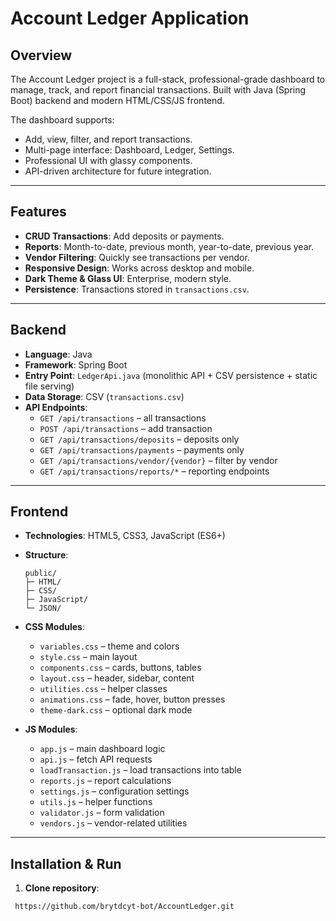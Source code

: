 # Account Ledger Application

## Overview
The Account Ledger project is a full-stack, professional-grade dashboard to manage, track, and report financial transactions. Built with Java (Spring Boot) backend and modern HTML/CSS/JS frontend.

The dashboard supports:
- Add, view, filter, and report transactions.
- Multi-page interface: Dashboard, Ledger, Settings.
- Professional UI with glassy components.
- API-driven architecture for future integration.

---

## Features
- **CRUD Transactions**: Add deposits or payments.
- **Reports**: Month-to-date, previous month, year-to-date, previous year.
- **Vendor Filtering**: Quickly see transactions per vendor.
- **Responsive Design**: Works across desktop and mobile.
- **Dark Theme & Glass UI**: Enterprise, modern style.
- **Persistence**: Transactions stored in `transactions.csv`.

---

## Backend
- **Language**: Java
- **Framework**: Spring Boot
- **Entry Point**: `LedgerApi.java` (monolithic API + CSV persistence + static file serving)
- **Data Storage**: CSV (`transactions.csv`)
- **API Endpoints**:
    - `GET /api/transactions` – all transactions
    - `POST /api/transactions` – add transaction
    - `GET /api/transactions/deposits` – deposits only
    - `GET /api/transactions/payments` – payments only
    - `GET /api/transactions/vendor/{vendor}` – filter by vendor
    - `GET /api/transactions/reports/*` – reporting endpoints

---

## Frontend
- **Technologies**: HTML5, CSS3, JavaScript (ES6+)
- **Structure**:
    ```
    public/
    ├─ HTML/
    ├─ CSS/
    ├─ JavaScript/
    └─ JSON/
    ```
- **CSS Modules**:
    - `variables.css` – theme and colors
    - `style.css` – main layout
    - `components.css` – cards, buttons, tables
    - `layout.css` – header, sidebar, content
    - `utilities.css` – helper classes
    - `animations.css` – fade, hover, button presses
    - `theme-dark.css` – optional dark mode

- **JS Modules**:
    - `app.js` – main dashboard logic
    - `api.js` – fetch API requests
    - `loadTransaction.js` – load transactions into table
    - `reports.js` – report calculations
    - `settings.js` – configuration settings
    - `utils.js` – helper functions
    - `validator.js` – form validation
    - `vendors.js` – vendor-related utilities

---

## Installation & Run
1. **Clone repository**:
```bash
 https://github.com/brytdcyt-bot/AccountLedger.git
